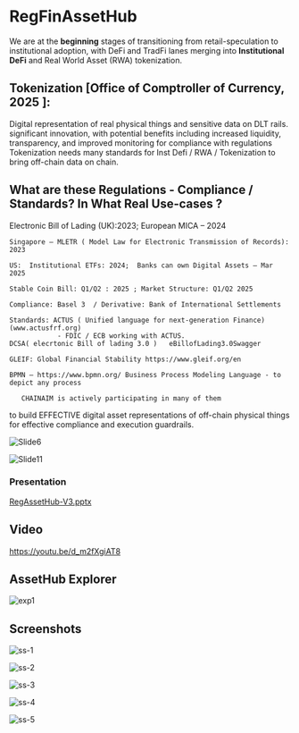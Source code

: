 # RegFinAssetHub


We are at the **beginning** stages of transitioning from retail-speculation to institutional adoption, with DeFi and TradFi lanes merging into **Institutional DeFi** and Real World Asset (RWA) tokenization.  

## Tokenization [Office of Comptroller of Currency, 2025 ]: 
Digital representation of real physical things and sensitive data on DLT rails. significant innovation, with potential benefits including increased liquidity, transparency, and improved monitoring for compliance with regulations 
Tokenization needs many standards for Inst Defi / RWA / Tokenization to bring off-chain data on chain.

## What are these Regulations - Compliance / Standards? In What Real Use-cases ?

  Electronic Bill of Lading (UK):2023; European MICA – 2024
  
	Singapore – MLETR ( Model Law for Electronic Transmission of Records): 2023
 
	US:  Institutional ETFs: 2024;  Banks can own Digital Assets – Mar 2025
 
	Stable Coin Bill: Q1/Q2 : 2025 ; Market Structure: Q1/Q2 2025
 
	Compliance: Basel 3  / Derivative: Bank of International Settlements
 
	Standards: ACTUS ( Unified language for next-generation Finance) (www.actusfrf.org)
				- FDIC / ECB working with ACTUS.
	DCSA( elecrtonic Bill of lading 3.0 )	eBillofLading3.0Swagger
 
	GLEIF: Global Financial Stability https://www.gleif.org/en
 
	BPMN – https://www.bpmn.org/ Business Process Modeling Language - to depict any process
 
       CHAINAIM is actively participating in many of them
       
  to build EFFECTIVE digital asset representations of off-chain physical things 
	for effective compliance and execution guardrails.

 

 
![Slide6](https://github.com/user-attachments/assets/0fc4defc-37b0-4e57-98bf-565274f9764e)





![Slide11](https://github.com/user-attachments/assets/800447c4-76fb-4cfb-b406-79b779ba20a4)






### Presentation

[RegAssetHub-V3.pptx](https://github.com/user-attachments/files/19928656/RegAssetHub-V3.pptx)



## Video

https://youtu.be/d_m2fXgiAT8



## AssetHub Explorer

![exp1](https://github.com/user-attachments/assets/c2cad704-f979-48f3-bfb9-fd7c04ff0389)


## Screenshots

![ss-1](https://github.com/user-attachments/assets/e12012b2-51a2-4806-ad86-17c28cf4d2a4)      



![ss-2](https://github.com/user-attachments/assets/55bed82a-edb9-4970-8733-a4ce732bec75)



![ss-3](https://github.com/user-attachments/assets/6cb891c7-ee8d-48e6-ab9f-c897eb8f0d93)



![ss-4](https://github.com/user-attachments/assets/22265965-3d94-4629-862b-404fb52f170f)


![ss-5](https://github.com/user-attachments/assets/43ae95c4-d99b-4663-a605-325a0ef2dd26)
